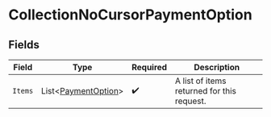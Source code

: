 # CollectionNoCursorPaymentOption


## Fields

| Field                                                           | Type                                                            | Required                                                        | Description                                                     |
| --------------------------------------------------------------- | --------------------------------------------------------------- | --------------------------------------------------------------- | --------------------------------------------------------------- |
| `Items`                                                         | List<[PaymentOption](../../Models/Components/PaymentOption.md)> | :heavy_check_mark:                                              | A list of items returned for this request.                      |